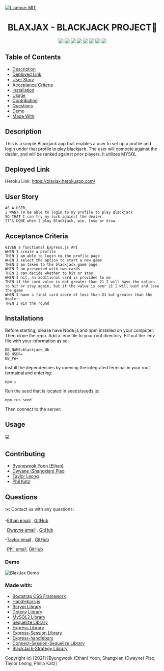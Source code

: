 
[![License: MIT](https://img.shields.io/badge/License-MIT-green.svg)](https://opensource.org/licenses/MIT)
<h1 align="center">BLAXJAX - BLACKJACK PROJECT👋</h1>
    
<p align="center">
    <img src="https://img.shields.io/badge/Javascript-yellow" />
    <img src="https://img.shields.io/badge/express-orange" />
    <img src="https://img.shields.io/badge/Sequelize-blue"  />
    <img src="https://img.shields.io/badge/mySQL-red"  />
    <img src="https://img.shields.io/badge/dotenv-green" />
    <img src="https://img.shields.io/badge/Handlebars-blueviolet" />
    <img src="https://img.shields.io/badge/BlackjackStrategy-lightgrey" />
    <img src="https://img.shields.io/badge/Bcrypt-ff69b4" />
</p>

## Table of Contents
- [Description](#Description)
- [Deployed Link](#Deployed-Link)
- [User Story](#User-Story)
- [Acceptance Criteria](#Acceptance-Criteria)
- [Installation](#Installation)
- [Usage](#Usage)
- [Contributing](#Contributing)
- [Questions](#Questions)
- [Demo](#Demo)
- [Made With](#Made-With)
   
## Description

This is a simple Blackjack app that enables a user to set up a profile and login under that profile to play blackjack.  The user will compete against the dealer, and will be ranked against prior players.  It utilizes MYSQL

## Deployed Link
Heroku Link: https://blaxjax.herokuapp.com/

## User Story
```
AS A USER,
I WANT TO be able to login to my profile to play Blackjack
SO THAT I can try my luck against the dealer.
IT’S DONE when I play Blackjack, win, lose or draw.
```  
## Acceptance Criteria
```
GIVEN a functional Express.js API
WHEN I create a profile
THEN I am able to login to the profile page
WHEN I select the option to start a new game
THEN I am taken to the blackjack game page
WHEN I am presented with two cards
THEN I can decide whether to hit or stay
WHEN I hit, an additional card is provided to me
THEN if the card value is not greater than 21 I will have the option to hit or stay again, but if the value is over 21 I will bust and lose the game
WHEN I have a final card score of less than 21 but greater than the dealer
THEN I win the round
```

## Installations
Before starting, please have Node.js and npm installed on your computer. Then clone the repo. Add a .env file to your root directory. Fill out the .env file with your information as so:

```
DB_NAME=blackjack_db
DB_USER=
DB_PW=
```

Install the dependencies by opening the integrated terminal in your root termainal and entering: 
```
npm i 
```
Run the seed that is located in seeds/seeds.js:
```
npm run seed
```
Then connect to the server:


## Usage
💻   

## Contributing
- [Byungwook Yoon (Ethan)](https://github.com/byung90/)
- [Dwyane (Shangxian) Piao](https://github.com/sj212131)
- [Taylor Leong](https://github.com/tjl2125/)
- [Phil Katz](https://github.com/PKatz1/)


## Questions
✉️ Contact us with any questions: 

-[Ethan email](mailto:....com) , [GitHub](https://github.com/byung90/) 

-[Dwayne email](mailto:....com) , [GitHub](https://github.com/sj212131) 

-[Taylor email](mailto:tjl2125@alum.barnard.edu) , [GitHub](https://github.com/tjl2125/) 

-[Phil email](mailto:pkatz@finkkatz.com), [GitHub](https://github.com/PKatz1/)

### Demo
![BlaxJax Demo](https://media.giphy.com/media/oCRJEcptWmkHhYQZdZ/giphy.gif)


### Made with:
- <a href = "https://getbootstrap.com/docs/4.6/getting-started/introduction/">Bootstrap CSS Framework</a>
- <a href = "https://handlebarsjs.com/installation/">Handlebars.js </a>
- <a href = "https://www.npmjs.com/package/bcrypt">Bcrypt Library </a>
- <a href = "https://www.npmjs.com/package/dotenv">Dotenv Library</a>
- <a href = "https://www.npmjs.com/package/mysql2">MySQL2 Library</a>
- <a href = "https://sequelize.org/">Sequelize Library</a>
- <a href = "https://www.npmjs.com/package/express"> Express Library </a>
- <a href = "https://www.npmjs.com/package/express-session">Express-Session Library </a> 
- <a href = "https://www.npmjs.com/package/express-handlebars">Express-handlebars </a>
- <a href = "https://www.npmjs.com/package/connect-session-sequelize"> Connect-Session-Sequelize Library</a>
- <a href = "https://www.npmjs.com/package/blackjack-strategy">BlackJack-Strategy Library</a>

Copyright (c) [2021] [Byungwook (Ethan) Yoon, Shangxian (Dwayne) Piao, Taylor Leong, Philip Katz]

